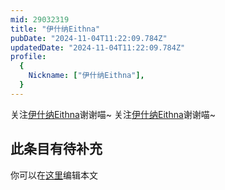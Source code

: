 ```yaml
---
mid: 29032319
title: "伊什纳Eithna"
pubDate: "2024-11-04T11:22:09.784Z"
updatedDate: "2024-11-04T11:22:09.784Z"
profile:
  {
    Nickname: ["伊什纳Eithna"],
  }
---
```


关注[伊什纳Eithna](https://space.bilibili.com/29032319)谢谢喵~ 关注[伊什纳Eithna](https://space.bilibili.com/29032319)谢谢喵~

## 此条目有待补充
你可以在[这里](https://github.com/Yuhanawa/VTuber.ICU-Content/edit/master/v/伊什纳Eithna/index.md)编辑本文
